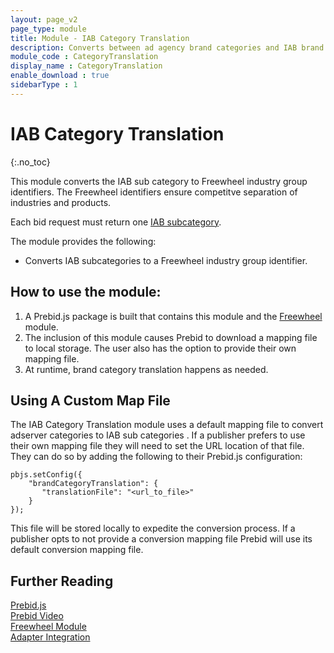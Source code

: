 ```yaml
---
layout: page_v2
page_type: module
title: Module - IAB Category Translation
description: Converts between ad agency brand categories and IAB brand categories.
module_code : CategoryTranslation
display_name : CategoryTranslation
enable_download : true
sidebarType : 1
---
```


# IAB Category Translation

{:.no_toc}

This module converts the IAB sub category to Freewheel industry group identifiers. The Freewheel identifiers ensure competitve separation of industries and products. 

Each bid request must return one [IAB subcategory](https://support.aerserv.com/hc/en-us/articles/207148516-List-of-IAB-Categories).

The module provides the following: 

- Converts IAB subcategories to a Freewheel industry group identifier.

## How to use the module:

1. A Prebid.js package is built that contains this module and the [Freewheel]({site.github.url}}/dev-docs/module/freewheel.html) module.  
2. The inclusion of this module causes Prebid to download a mapping file to local storage. The user also has the option to provide their own mapping file. 
3. At runtime, brand category translation happens as needed. 


## Using A Custom Map File
The IAB Category Translation module uses a default mapping file to convert adserver categories to IAB sub categories . If a publisher prefers to use their own mapping file they will need to set the URL location of that file. They can do so by adding the following to their Prebid.js configuration: 

```
pbjs.setConfig({
    "brandCategoryTranslation": {
       "translationFile": "<url_to_file>"
    }
});
```
This file will be stored locally to expedite the conversion process. If a publisher opts to not provide a conversion mapping file Prebid will use its default conversion mapping file. 


## Further Reading

[Prebid.js](http://prebid.org/dev-docs/getting-started.html)   
[Prebid Video](http://prebid.org/prebid-video/video-overview.html)  
[Freewheel Module](/dev-docs/modules/freewheel.html)  
[Adapter Integration](/dev-docs/bidder-adaptor.html)







